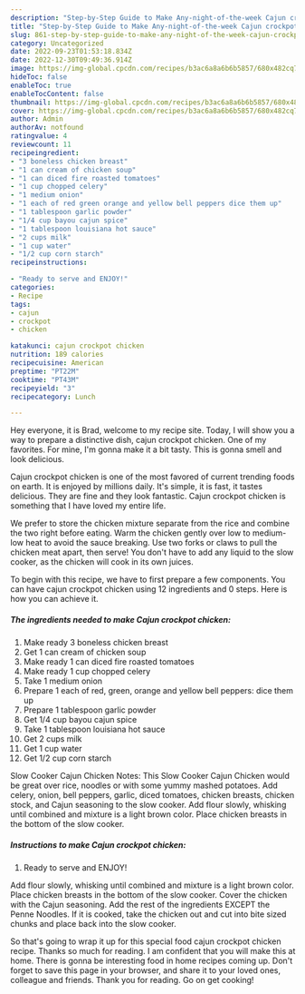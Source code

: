 ```yaml
---
description: "Step-by-Step Guide to Make Any-night-of-the-week Cajun crockpot chicken"
title: "Step-by-Step Guide to Make Any-night-of-the-week Cajun crockpot chicken"
slug: 861-step-by-step-guide-to-make-any-night-of-the-week-cajun-crockpot-chicken
category: Uncategorized
date: 2022-09-23T01:53:18.834Z
date: 2022-12-30T09:49:36.914Z
image: https://img-global.cpcdn.com/recipes/b3ac6a8a6b6b5857/680x482cq70/cajun-crockpot-chicken-recipe-main-photo.jpg
hideToc: false
enableToc: true
enableTocContent: false
thumbnail: https://img-global.cpcdn.com/recipes/b3ac6a8a6b6b5857/680x482cq70/cajun-crockpot-chicken-recipe-main-photo.jpg
cover: https://img-global.cpcdn.com/recipes/b3ac6a8a6b6b5857/680x482cq70/cajun-crockpot-chicken-recipe-main-photo.jpg
author: Admin
authorAv: notfound
ratingvalue: 4
reviewcount: 11
recipeingredient:
- "3 boneless chicken breast"
- "1 can cream of chicken soup"
- "1 can diced fire roasted tomatoes"
- "1 cup chopped celery"
- "1 medium onion"
- "1 each of red green orange and yellow bell peppers dice them up"
- "1 tablespoon garlic powder"
- "1/4 cup bayou cajun spice"
- "1 tablespoon louisiana hot sauce"
- "2 cups milk"
- "1 cup water"
- "1/2 cup corn starch"
recipeinstructions:

- "Ready to serve and ENJOY!"
categories:
- Recipe
tags:
- cajun
- crockpot
- chicken

katakunci: cajun crockpot chicken 
nutrition: 189 calories
recipecuisine: American
preptime: "PT22M"
cooktime: "PT43M"
recipeyield: "3"
recipecategory: Lunch

---
```



Hey everyone, it is Brad, welcome to my recipe site. Today, I will show you a way to prepare a distinctive dish, cajun crockpot chicken. One of my favorites. For mine, I'm gonna make it a bit tasty. This is gonna smell and look delicious.

Cajun crockpot chicken is one of the most favored of current trending foods on earth. It is enjoyed by millions daily. It's simple, it is fast, it tastes delicious. They are fine and they look fantastic. Cajun crockpot chicken is something that I have loved my entire life.

We prefer to store the chicken mixture separate from the rice and combine the two right before eating. Warm the chicken gently over low to medium-low heat to avoid the sauce breaking. Use two forks or claws to pull the chicken meat apart, then serve! You don&#39;t have to add any liquid to the slow cooker, as the chicken will cook in its own juices.


To begin with this recipe, we have to first prepare a few components. You can have cajun crockpot chicken using 12 ingredients and 0 steps. Here is how you can achieve it.

<!--inarticleads1-->

##### The ingredients needed to make Cajun crockpot chicken:

1. Make ready 3 boneless chicken breast
1. Get 1 can cream of chicken soup
1. Make ready 1 can diced fire roasted tomatoes
1. Make ready 1 cup chopped celery
1. Take 1 medium onion
1. Prepare 1 each of red, green, orange and yellow bell peppers: dice them up
1. Prepare 1 tablespoon garlic powder
1. Get 1/4 cup bayou cajun spice
1. Take 1 tablespoon louisiana hot sauce
1. Get 2 cups milk
1. Get 1 cup water
1. Get 1/2 cup corn starch


Slow Cooker Cajun Chicken Notes: This Slow Cooker Cajun Chicken would be great over rice, noodles or with some yummy mashed potatoes. Add celery, onion, bell peppers, garlic, diced tomatoes, chicken breasts, chicken stock, and Cajun seasoning to the slow cooker. Add flour slowly, whisking until combined and mixture is a light brown color. Place chicken breasts in the bottom of the slow cooker. 

<!--inarticleads2-->

##### Instructions to make Cajun crockpot chicken:


1. Ready to serve and ENJOY!

Add flour slowly, whisking until combined and mixture is a light brown color. Place chicken breasts in the bottom of the slow cooker. Cover the chicken with the Cajun seasoning. Add the rest of the ingredients EXCEPT the Penne Noodles. If it is cooked, take the chicken out and cut into bite sized chunks and place back into the slow cooker. 

So that's going to wrap it up for this special food cajun crockpot chicken recipe. Thanks so much for reading. I am confident that you will make this at home. There is gonna be interesting food in home recipes coming up. Don't forget to save this page in your browser, and share it to your loved ones, colleague and friends. Thank you for reading. Go on get cooking!
